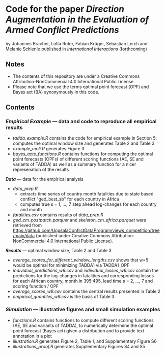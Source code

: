 # Code for the paper _Direction Augmentation in the Evaluation of Armed Conflict Predictions_

by Johannes Bracher, Lotta Rüter, Fabian Krüger, Sebastian Lerch and Melanie Schienle published in _International Interactions_ (forthcoming)

## Notes

+ The contents of this repository are under a Creative Commons Attribution-NonCommercial 4.0 International Public License.
+ Please note that we use the terms optimal point forecast (OPF) and Bayes act (BA) synonymously in this code.

## Contents

### **_Empirical Example_** –– data and code to reproduce all empirical results
+ _tadda_example.R_ contains the code for empirical example in Section 5: computes the optimal window size and generates Table 2 and Table 3
+ _example_mali.R_ generates Figure 3
+ _bayes_acts_functions.R_ contains functions for computing the optimal point forecasts (OPFs) of different scoring functions (AE, SE and variants of TADDA) as well as a summary function for a nicer represenation of the results

**_Data_** –– data for the empirical analysis
+ _data_prep.R_
  * extracts time series of country month fatalities due to state based conflict "ged_best_sb" for each country in Africa
  * computes true s = 1, ..., 7 step ahead log-changes for each country and month
+ _fatalities.csv_ contains results of _data_prep.R_
+ _ged_cm_postpatch.parquet_ and _skeleton_cm_africa.parquet_ were retrieved from https://github.com/UppsalaConflictDataProgram/views_competition/tree/main/data (published under Creative Commons Attribution-NonCommercial 4.0 International Public License).

**_Results_** –– optimal window size, Table 2 and Table 3
+ _average_scores_for_different_window_lengths.csv_ shows that w=5 would be optimal for minimizing TADDA1 via TADDA1_OPF
+ _individual_predictions_w9.csv_ and _individual_losses_w9.csv_ contain the predictions for the log-changes in fatalities and corresponding losses for each African country, month in 395:495, lead time s = 2, ..., 7 and scoring function / OPF
+ _average_scores_w9.csv_ contains the central results presented in Table 2
+ _empirical_quantiles_w9.csv_ is the basis of Table 3

### **_Simulation_** –– illustrative figures and small simulation examples
+ _functions.R_ contains functions to compute different scoring functions (AE, SE and variants of TADDA), to numerically determine the optimal point forecast (Bayes act) given a distribution and to provide text annotation in a plot
+ _illustration.R_ generates Figure 2, Table 1, and Supplementary Figure S6
+ _illustrations_proof.R_ generates Supplementary Figures S4 and S5
